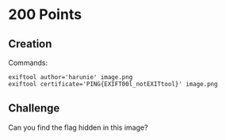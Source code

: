 # 200 Points

## Creation
Commands:
```
exiftool author='harunie' image.png
exiftool certificate='PING{EXIFT00l_notEXITtool}' image.png
```

## Challenge
Can you find the flag hidden in this image?